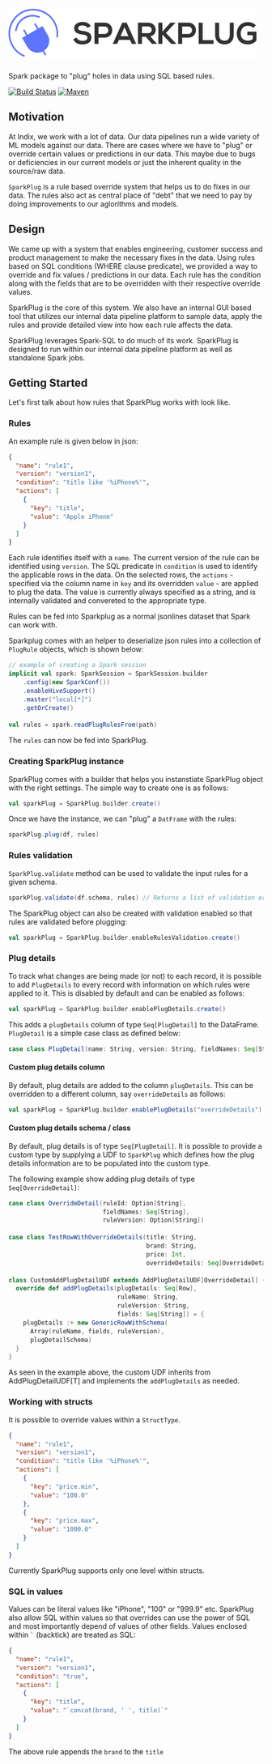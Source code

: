 # ![Sparkplug](./logo/logo.svg)
Spark package to "plug" holes in data using SQL based rules. 

[![Build Status](https://travis-ci.org/indix/sparkplug.svg?branch=master)](https://travis-ci.org/indix/sparkplug) [![Maven](https://maven-badges.herokuapp.com/maven-central/com.indix/sparkplug_2.11/badge.svg)](http://repo1.maven.org/maven2/com/indix/sparkplug_2.11/)

## Motivation

At Indix, we work with a lot of data. Our data pipelines run a wide variety of ML models against our data. There are cases where we have to "plug" or override certain values or predictions in our data. This maybe due to bugs or deficiencies in our current models or just the inherent quality in the source/raw data.

`SparkPlug` is a rule based override system that helps us to do fixes in our data. The rules also act as central place of "debt" that we need to pay by doing improvements to our aglorithms and models.

## Design

We came up with a system that enables engineering, customer success and product management to make the necessary fixes in the data. Using rules based on SQL conditions (WHERE clause predicate), we provided a way to override and fix values / predictions in our data. Each rule has the condition along with the fields that are to be overridden with their respective override values.

SparkPlug is the core of this system. We also have an internal GUI based tool that utilizes our internal data pipeline platform to sample data, apply the rules and provide detailed view into how each rule affects the data.

SparkPlug leverages Spark-SQL to do much of its work. SparkPlug is designed to run within our internal data pipeline platform as well as standalone Spark jobs.

## Getting Started

Let's first talk about how rules that SparkPlug works with look like.

### Rules

An example rule is given below in json:

```json
{
  "name": "rule1",
  "version": "version1",
  "condition": "title like '%iPhone%'",
  "actions": [
    {
      "key": "title",
      "value": "Apple iPhone"
    }
  ]
}
```
Each rule identifies itself with a `name`. The current version of the rule can be identified using `version`. The SQL predicate in `condition` is used to identify the applicable rows in the data. On the selected rows, the `actions` - specified via the column name in `key` and its overridden `value` - are applied to plug the data. The value is currently always specified as a string, and is internally validated and convereted to the appropriate type.

Rules can be fed into Sparkplug as a normal jsonlines dataset that Spark can work with.

Sparkplug comes with an helper to deserialize json rules into a collection of `PlugRule` objects, which is shown below:

```scala
// example of creating a Spark session
implicit val spark: SparkSession = SparkSession.builder
    .config(new SparkConf())
    .enableHiveSupport()
    .master("local[*]")
    .getOrCreate()
    
val rules = spark.readPlugRulesFrom(path)
```
The `rules` can now be fed into SparkPlug.

### Creating SparkPlug instance

SparkPlug comes with a builder that helps you instanstiate SparkPlug object with the right settings. The simple way to create one is as follows:

```scala
val sparkPlug = SparkPlug.builder.create()
```

Once we have the instance, we can "plug" a `DatFrame` with the rules:

```scala
sparkPlug.plug(df, rules)
```

### Rules validation

`SparkPlug.validate` method can be used to validate the input rules for a given schema.

```scala
sparkPlug.validate(df.schema, rules) // Returns a list of validation errors if any.
```

The SparkPlug object can also be created with validation enabled so that rules are validated before plugging:

```scala
val sparkPlug = SparkPlug.builder.enableRulesValidation.create()
```

### Plug details

To track what changes are being made (or not) to each record, it is possible to add `PlugDetails` to every record with information on which rules were applied to it. This is disabled by default and can be enabled as follows:

```scala
val sparkPlug = SparkPlug.builder.enablePlugDetails.create()
```
This adds a `plugDetails` column of type `Seq[PlugDetail]` to the DataFrame. `PlugDetail` is a simple case class as defined below:

```scala
case class PlugDetail(name: String, version: String, fieldNames: Seq[String])
```

#### Custom plug details column

By default, plug details are added to the column `plugDetails`. This can be overridden to a different column, say `overrideDetails` as follows:

```scala
val sparkPlug = SparkPlug.builder.enablePlugDetails("overrideDetails").create()
```

#### Custom plug details schema / class

By default, plug details is of type `Seq[PlugDetail]`. It is possible to provide a custom type by supplying a UDF to `SparkPlug` which defines how the plug details information are to be populated into the custom type.

The following example show adding plug details of type `Seq[OverrideDetail]`:

```scala
case class OverrideDetail(ruleId: Option[String],
                          fieldNames: Seq[String],
                          ruleVersion: Option[String])

case class TestRowWithOverrideDetails(title: String,
                                      brand: String,
                                      price: Int,
                                      overrideDetails: Seq[OverrideDetail])

class CustomAddPlugDetailUDF extends AddPlugDetailUDF[OverrideDetail] {
  override def addPlugDetails(plugDetails: Seq[Row],
                              ruleName: String,
                              ruleVersion: String,
                              fields: Seq[String]) = {
    plugDetails :+ new GenericRowWithSchema(
      Array(ruleName, fields, ruleVersion),
      plugDetailSchema)
  }
}
```

As seen in the example above, the custom UDF inherits from AddPlugDetailUDF[T] and implements the `addPlugDetails` as needed.

### Working with structs

It is possible to override values within a `StructType`. 


```json
{
  "name": "rule1",
  "version": "version1",
  "condition": "title like '%iPhone%'",
  "actions": [
    {
      "key": "price.min",
      "value": "100.0"
    },
    {
      "key": "price.max",
      "value": "1000.0"
    }
  ]
}
```

Currently SparkPlug supports only one level within structs.

### SQL in values

Values can be literal values like "iPhone", "100" or "999.9" etc. SparkPlug also allow SQL within values so that overrides can use the power of SQL and most importantly depend of values of other fields. Values enclosed within `` ` `` (backtick) are treated as SQL:


```json
{
  "name": "rule1",
  "version": "version1",
  "condition": "true",
  "actions": [
    {
      "key": "title",
      "value": "`concat(brand, ' ', title)`"
    }
  ]
}
```

The above rule appends the `brand` to the `title`
